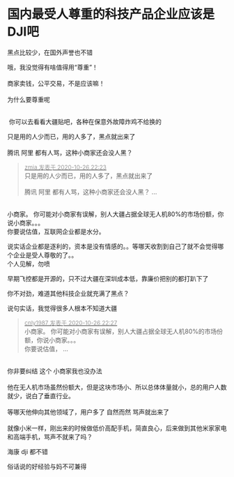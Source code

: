 # 国内最受人尊重的科技产品企业应该是DJI吧


黑点比较少，在国外声誉也不错

哦，我没觉得有啥值得用“尊重”！<br />
<br />
商家卖钱，公平交易，不是应该嘛！<br />
<br />
为什么要尊重呢<br />
<br />
<img src="static/image/smiley/default/lol.gif" smilieid="12" border="0" alt="" /><img src="static/image/smiley/default/lol.gif" smilieid="12" border="0" alt="" /><img src="static/image/smiley/default/lol.gif" smilieid="12" border="0" alt="" />

<img src="static/image/smiley/default/lol.gif" smilieid="12" border="0" alt="" /> 你可以去看看大疆贴吧，各种在保意外故障炸鸡不给换的 

只是用的人少而已，用的人多了，黑点就出来了<br />
<br />
腾讯 阿里 都有人骂，这种小商家还会没人黑？

<div class="quote"><blockquote><font size="2"><a href="https://www.hostloc.com/forum.php?mod=redirect&amp;goto=findpost&amp;pid=9356417&amp;ptid=758764" target="_blank"><font color="#999999">zmia 发表于 2020-10-26 22:23</font></a></font><br />
只是用的人少而已，用的人多了，黑点就出来了<br />
<br />
腾讯 阿里 都有人骂，这种小商家还会没人黑？ ...</blockquote></div><br />
小商家。 你可能对小商家有误解，别人大疆占据全球无人机80%的市场份额，你说小商家。。。<br />
你要说估值，互联网企业都是水分。

说实话企业都是逐利的，资本是没有情感的。。等哪天收割到自己了就不会觉得哪个企业是受人尊敬的了。。<br />
个人见解，勿喷<img src="static/image/smiley/default/lol.gif" smilieid="12" border="0" alt="" />

早期飞控都是开源的，只不过大疆在深圳成本低，靠廉价把别的都打趴下了

你不对劲，难道其他科技企业就充满了黑点？<img src="static/image/smiley/default/lol.gif" smilieid="12" border="0" alt="" />

说句实话，我觉得很多人根本不知道大疆

<div class="quote"><blockquote><font size="2"><a href="https://www.hostloc.com/forum.php?mod=redirect&amp;goto=findpost&amp;pid=9356431&amp;ptid=758764" target="_blank"><font color="#999999">cnly1987 发表于 2020-10-26 22:27</font></a></font><br />
小商家。 你可能对小商家有误解，别人大疆占据全球无人机80%的市场份额，你说小商家。。。<br />
你要说估值， ...</blockquote></div><br />
你非要纠结 这个 小商家我也没办法<br />
<br />
他在无人机市场虽然份额大，但是这块市场小、所以总体体量就小，总的用户人数就少，说白了垂直行业。<br />
<br />
等哪天他伸向其他领域了，用户多了 自然而然 骂声就出来了<br />
<br />
就像小米一样，刚出来的时候做低价高配手机，简直良心，后来做到其他米家家电和高端手机，骂声不就来了吗？<br />


海康 dji 都不错

俗话说的好经验与妈不可兼得
